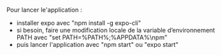 Pour lancer le'application :
- installer expo avec "npm install -g expo-cli"
- si besoin, faire une modification locale de la variable d’environnement PATH avec "set PATH=%PATH%;%APPDATA%\npm"
- puis lancer l'application avec "npm start" ou "expo start"
